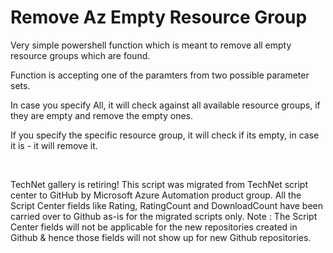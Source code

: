 ﻿Remove Az Empty Resource Group
==============================

            

Very simple powershell function which is meant to remove all empty resource groups which are found.


Function is accepting one of the paramters from two possible parameter sets.


In case you specify All, it will check against all available resource groups, if they are empty and remove the empty ones.


If you specify the specific resource group, it will check if its empty, in case it is - it will remove it.

 

        
    
TechNet gallery is retiring! This script was migrated from TechNet script center to GitHub by Microsoft Azure Automation product group. All the Script Center fields like Rating, RatingCount and DownloadCount have been carried over to Github as-is for the migrated scripts only. Note : The Script Center fields will not be applicable for the new repositories created in Github & hence those fields will not show up for new Github repositories.
